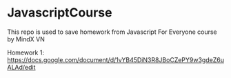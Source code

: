 # JavascriptCourse
This repo is used to save homework from Javascript For Everyone course by MindX VN

Homework 1: https://docs.google.com/document/d/1vYB45DiN3R8JBoCZePY9w3gdeZ6uALAd/edit
